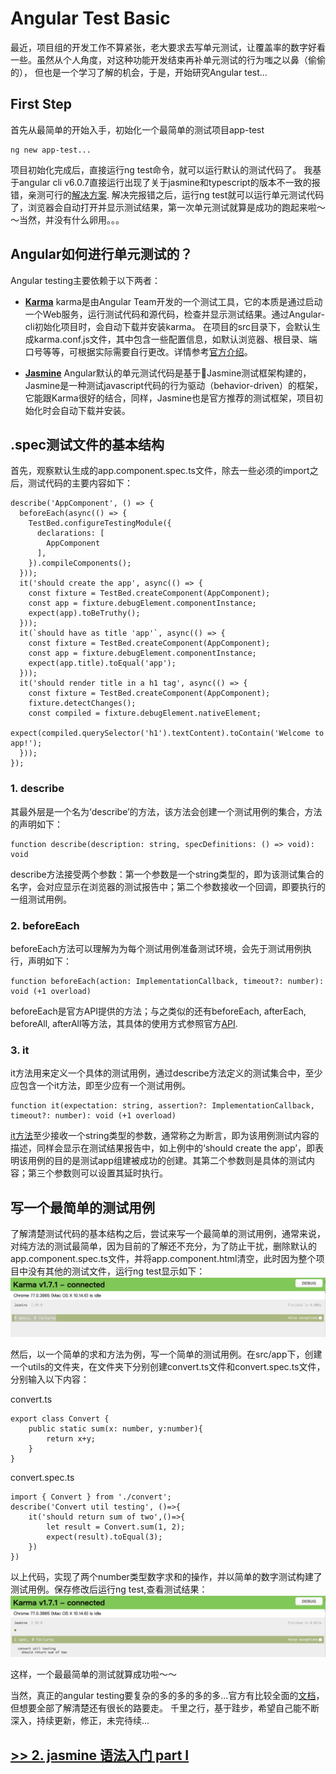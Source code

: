 # Angular Test Basic

最近，项目组的开发工作不算紧张，老大要求去写单元测试，让覆盖率的数字好看一些。虽然从个人角度，对这种功能开发结束再补单元测试的行为嗤之以鼻（偷偷的）， 但也是一个学习了解的机会，于是，开始研究Angular test...

## First Step 
首先从最简单的开始入手，初始化一个最简单的测试项目app-test
```
ng new app-test...
```
项目初始化完成后，直接运行ng test命令，就可以运行默认的测试代码了。
我基于angular cli v6.0.7直接运行出现了关于jasmine和typescript的版本不一致的报错，亲测可行的[解决方案](https://blog.csdn.net/weixin_39987434/article/details/85114060).
解决完报错之后，运行ng test就可以运行单元测试代码了，浏览器会自动打开并显示测试结果，第一次单元测试就算是成功的跑起来啦～～当然，并没有什么卵用。。。

## Angular如何进行单元测试的？
Angular testing主要依赖于以下两者：
* **[Karma](http://karma-runner.github.io/latest/index.html)**
karma是由Angular Team开发的一个测试工具，它的本质是通过启动一个Web服务，运行测试代码和源代码，检查并显示测试结果。通过Angular-cli初始化项目时，会自动下载并安装karma。
在项目的src目录下，会默认生成karma.conf.js文件，其中包含一些配置信息，如默认浏览器、根目录、端口号等等，可根据实际需要自行更改。详情参考[官方介绍](http://karma-runner.github.io/4.0/config/configuration-file.html)。

* **[Jasmine](https://jasmine.github.io/)**
Angular默认的单元测试代码是基于Jasmine测试框架构建的，Jasmine是一种测试javascript代码的行为驱动（behavior-driven）的框架，它能跟Karma很好的结合，同样，Jasmine也是官方推荐的测试框架，项目初始化时会自动下载并安装。

## **.spec测试文件的基本结构**

首先，观察默认生成的app.component.spec.ts文件，除去一些必须的import之后，测试代码的主要内容如下：
```
describe('AppComponent', () => {
  beforeEach(async(() => {
    TestBed.configureTestingModule({
      declarations: [
        AppComponent
      ],
    }).compileComponents();
  }));
  it('should create the app', async(() => {
    const fixture = TestBed.createComponent(AppComponent);
    const app = fixture.debugElement.componentInstance;
    expect(app).toBeTruthy();
  }));
  it(`should have as title 'app'`, async(() => {
    const fixture = TestBed.createComponent(AppComponent);
    const app = fixture.debugElement.componentInstance;
    expect(app.title).toEqual('app');
  }));
  it('should render title in a h1 tag', async(() => {
    const fixture = TestBed.createComponent(AppComponent);
    fixture.detectChanges();
    const compiled = fixture.debugElement.nativeElement;
    expect(compiled.querySelector('h1').textContent).toContain('Welcome to app!');
  }));
});
```
### **1. describe**

其最外层是一个名为‘describe’的方法，该方法会创建一个测试用例的集合，方法的声明如下：
```
function describe(description: string, specDefinitions: () => void): void
```
describe方法接受两个参数：第一个参数是一个string类型的，即为该测试集合的名字，会对应显示在浏览器的测试报告中；第二个参数接收一个回调，即要执行的一组测试用例。

### **2. beforeEach**

beforeEach方法可以理解为为每个测试用例准备测试环境，会先于测试用例执行，声明如下：
```
function beforeEach(action: ImplementationCallback, timeout?: number): void (+1 overload)
```
beforeEach是官方API提供的方法；与之类似的还有beforeEach, afterEach, beforeAll, afterAll等方法，其具体的使用方式参照官方[API](https://jasmine.github.io/api/edge/global.html#beforeEach).

### **3. it**

it方法用来定义一个具体的测试用例，通过describe方法定义的测试集合中，至少应包含一个it方法，即至少应有一个测试用例。
```
function it(expectation: string, assertion?: ImplementationCallback, timeout?: number): void (+1 overload)
```
[it方法](https://jasmine.github.io/api/edge/global.html#beforeEach)至少接收一个string类型的参数，通常称之为断言，即为该用例测试内容的描述，同样会显示在测试结果报告中，如上例中的‘should create the app’，即表明该用例的目的是测试app组建被成功的创建。其第二个参数则是具体的测试内容；第三个参数则可以设置其延时执行。

## **写一个最简单的测试用例**

了解清楚测试代码的基本结构之后，尝试来写一个最简单的测试用例，通常来说，对纯方法的测试最简单，因为目前的了解还不充分，为了防止干扰，删除默认的app.component.spec.ts文件，并将app.component.html清空，此时因为整个项目中没有其他的测试文件，运行ng test显示如下：
![](/src/assets/none.png) 

然后，以一个简单的求和方法为例，写一个简单的测试用例。在src/app下，创建一个utils的文件夹，在文件夹下分别创建convert.ts文件和convert.spec.ts文件，分别输入以下内容：

convert.ts

```
export class Convert {
    public static sum(x: number, y:number){
        return x+y;
    }
}
```
convert.spec.ts

```
import { Convert } from './convert';
describe('Convert util testing', ()=>{
    it('should return sum of two',()=>{
        let result = Convert.sum(1, 2);
        expect(result).toEqual(3);
    })
})
```
以上代码，实现了两个number类型数字求和的操作，并以简单的数字测试构建了测试用例。保存修改后运行ng test,查看测试结果：
![](/src/assets/success.png) 

这样，一个最最简单的测试就算成功啦～～

当然，真正的angular testing要复杂的多的多的多的多...官方有比较全面的[文档](https://angular.io/guide/testing)，但想要全部了解清楚还有很长的路要走。
千里之行，基于跬步，希望自己能不断深入，持续更新，修正，未完待续...

## [>> 2. jasmine 语法入门 part I](src/assets/docs/part_1.md)
